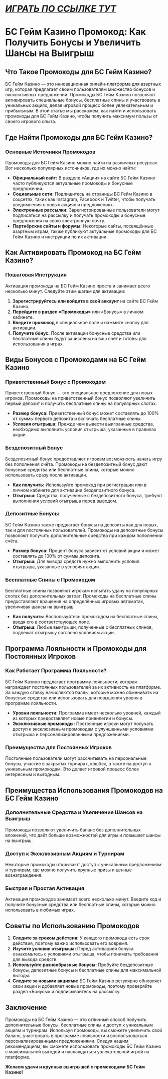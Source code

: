 # [***<u>ИГРАТЬ ПО ССЫЛКЕ ТУТ</u>***](https://partnerbcgame.com/d9b112f90)

# БС Гейм Казино Промокод: Как Получить Бонусы и Увеличить Шансы на Выигрыш

## Что Такое Промокоды для БС Гейм Казино?

БС Гейм Казино — это инновационная онлайн-платформа для азартных игр, которая предлагает своим пользователям множество бонусов и эксклюзивных предложений. Промокоды БС Гейм Казино позволяют активировать специальные бонусы, бесплатные спины и участвовать в уникальных акциях, делая игровой процесс более увлекательным и прибыльным. В этой статье мы расскажем, как найти и использовать промокоды для БС Гейм Казино, чтобы получить максимум пользы от своего игрового опыта.

## Где Найти Промокоды для БС Гейм Казино?

### Основные Источники Промокодов

Промокоды для БС Гейм Казино можно найти на различных ресурсах. Вот несколько популярных источников, где их можно найти:

* **Официальный сайт:** В разделе «Акции» на сайте БС Гейм Казино часто публикуются актуальные промокоды и бонусные предложения.
* **Социальные сети:** Подпишитесь на страницы БС Гейм Казино в соцсетях, таких как Instagram, Facebook и Twitter, чтобы получать уведомления о новых акциях и предложениях.
* **Электронные рассылки:** Зарегистрированные пользователи могут подписаться на рассылку и получать промокоды и бонусные предложения на свою электронную почту.
* **Партнёрские сайты и форумы:** Некоторые сайты, посвящённые азартным играм, также публикуют актуальные промокоды для БС Гейм Казино и инструкции по их активации.

## Как Активировать Промокод на БС Гейм Казино?

### Пошаговая Инструкция

Активация промокода на БС Гейм Казино проста и занимает всего несколько минут. Следуйте этим шагам для активации:

1. **Зарегистрируйтесь или войдите в свой аккаунт** на сайте БС Гейм Казино.
2. **Перейдите в раздел «Промокоды»** или «Бонусы» в личном кабинете.
3. **Введите промокод** в специальное поле и нажмите кнопку для активации.
4. **Получите бонус:** После активации бонусные средства или бесплатные спины будут зачислены на ваш счёт и готовы для использования в играх.

## Виды Бонусов с Промокодами на БС Гейм Казино

### Приветственный Бонус с Промокодом

Приветственный бонус — это специальное предложение для новых игроков. Промокоды на приветственный бонус позволяют увеличить первый депозит и получить бесплатные спины на популярных слотах.

* **Размер бонуса:** Приветственный бонус может составлять до 100% от суммы первого депозита и включать бесплатные спины.
* **Условия отыгрыша:** Прежде чем вывести выигранные средства, необходимо выполнить условия отыгрыша, указанные в правилах акции.

### Бездепозитный Бонус

Бездепозитный бонус предоставляет игрокам возможность начать игру без пополнения счёта. Промокоды на бездепозитный бонус дают бонусные средства или бесплатные спины, которые можно использовать сразу после активации.

* **Как получить:** Используйте промокод при регистрации или в личном кабинете для активации бездепозитного бонуса.
* **Отыгрыш:** Средства, полученные с бездепозитного бонуса, требуют выполнения условий отыгрыша перед выводом.

### Депозитные Бонусы

БС Гейм Казино также предлагает бонусы на депозиты как для новых, так и для постоянных пользователей. Промокоды на депозитные бонусы позволяют получить дополнительные средства при каждом пополнении счёта.

* **Размер бонуса:** Процент бонуса зависит от условий акции и может составлять до 100% от суммы депозита.
* **Отыгрыш:** Для вывода средств нужно выполнить условия отыгрыша, указанные в условиях акции.

### Бесплатные Спины с Промокодом

Бесплатные спины позволяют игрокам испытать удачу на популярных слотах без дополнительных затрат. Промокоды на бесплатные спины предоставляют вращения на определённых игровых автоматах, увеличивая шансы на выигрыш.

* **Как получить:** Воспользуйтесь промокодом на бесплатные спины, введя его в соответствующее поле.
* **Отыгрыш:** Любые выигрыши, полученные с бесплатных спинов, подлежат отыгрышу согласно условиям акции.

## Программа Лояльности и Промокоды для Постоянных Игроков

### Как Работает Программа Лояльности?

БС Гейм Казино предлагает программу лояльности, которая награждает постоянных пользователей за их активность на платформе. За каждую ставку начисляются баллы, которые можно обменивать на бонусные средства или использовать для повышения уровня в программе лояльности.

* **Уровни лояльности:** Программа имеет несколько уровней, каждый из которых предоставляет новые привилегии и бонусы.
* **Эксклюзивные промокоды:** Постоянные игроки могут получать доступ к эксклюзивным промокодам с улучшенными условиями отыгрыша и персонализированными предложениями.

### Преимущества для Постоянных Игроков

Постоянные пользователи могут рассчитывать на персональные бонусы, участие в закрытых турнирах, кэшбэк, а также на доступ к уникальным промокодам. Это делает игровой процесс более интересным и выгодным.

## Преимущества Использования Промокодов на БС Гейм Казино

### Дополнительные Средства и Увеличение Шансов на Выигрыш

Промокоды позволяют увеличить баланс без дополнительных вложений, что даёт больше возможностей для игры и повышает шансы на выигрыш.

### Доступ к Эксклюзивным Акциям и Турнирам

Некоторые промокоды открывают доступ к уникальным предложениям и турнирам, где можно получить крупные призы и ценные вознаграждения.

### Быстрая и Простая Активация

Активация промокодов занимает всего несколько минут. Введите код и получите бонусные средства или бесплатные спины, которые можно использовать в любимых играх.

## Советы по Использованию Промокодов

1. **Следите за сроком действия:** У каждого промокода есть срок действия, поэтому важно использовать его вовремя.
2. **Изучите условия отыгрыша:** Перед активацией бонуса ознакомьтесь с условиями отыгрыша, чтобы понимать требования для вывода средств.
3. **Используйте разнообразные бонусы:** Пробуйте бездепозитные бонусы, депозитные бонусы и бесплатные спины для максимальной выгоды.
4. **Следите за новыми акциями:** БС Гейм Казино регулярно обновляет свои акции и добавляет новые промокоды, поэтому проверяйте раздел «Бонусы» и подписывайтесь на рассылку.

## Заключение

Промокоды на БС Гейм Казино — это отличный способ получить дополнительные бонусы, бесплатные спины и доступ к уникальным акциям и турнирам. Используя промокоды, вы сможете увеличить свой баланс, участвовать в программе лояльности и воспользоваться персонализированными предложениями. Следуя нашим рекомендациям, вы сможете использовать промокоды БС Гейм Казино с максимальной выгодой и наслаждаться увлекательной игрой на платформе.

**Желаем удачи и крупных выигрышей с промокодами БС Гейм Казино!**
